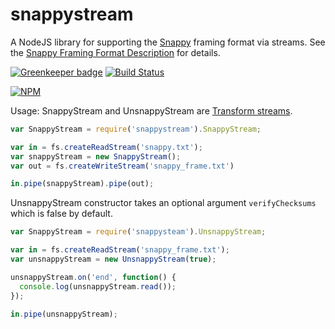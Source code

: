 snappystream
===========

A NodeJS library for supporting the
[Snappy](https://code.google.com/p/snappy/) framing format via streams. See
the [Snappy Framing Format
Description](https://github.com/google/snappy/blob/master/framing_format.txt) for
details.

[![Greenkeeper badge](https://badges.greenkeeper.io/dudleycarr/snappystream.svg)](https://greenkeeper.io/)
[![Build Status](https://travis-ci.org/dudleycarr/snappystream.svg?branch=master)](https://travis-ci.org/dudleycarr/snappystream)


[![NPM](https://nodei.co/npm/snappystream.svg?downloads=true)](https://nodei.co/npm/snappystream/)

Usage:
SnappyStream and UnsnappyStream are
[Transform streams](http://nodejs.org/api/stream.html#stream_class_stream_transform).

```javascript
var SnappyStream = require('snappystream').SnappyStream;

var in = fs.createReadStream('snappy.txt');
var snappyStream = new SnappyStream();
var out = fs.createWriteStream('snappy_frame.txt')

in.pipe(snappyStream).pipe(out);
```

UnsnappyStream constructor takes an optional argument ```verifyChecksums```
which is false by default.

```javascript
var SnappyStream = require('snappysteam').UnsnappyStream;

var in = fs.createReadStream('snappy_frame.txt');
var unsnappyStream = new UnsnappyStream(true);

unsnappyStream.on('end', function() {
  console.log(unsnappyStream.read());
});

in.pipe(unsnappyStream);
```
